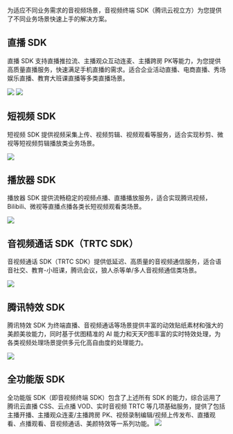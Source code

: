 为适应不同业务需求的音视频场景，音视频终端 SDK（腾讯云视立方）为您提供了不同业务场景快速上手的解决方案。
## 直播 SDK
直播 SDK 支持直播推拉流、主播观众互动连麦、主播跨房 PK等能力，为您提供高质量直播服务，快速满足手机直播的需求。适合企业活动直播、电商直播、秀场娱乐直播、教育大班课直播等多类直播场景。

![](https://main.qcloudimg.com/raw/38dcfa2669f51d1ba13a55e1fafce33d.png)
![](https://main.qcloudimg.com/raw/bd9db977c165f8de76d2c59525ecc5a8.png)

## 短视频 SDK
短视频 SDK 提供视频采集上传、视频剪辑、视频观看等服务，适合实现秒剪、微视等短视频剪辑播放类业务场景。

![](https://main.qcloudimg.com/raw/ff4dce15b15f0424b3449a8487afb846.png)

## 播放器 SDK
播放器 SDK 提供流畅稳定的视频点播、直播播放服务，适合实现腾讯视频，Bilibili、微视等直播点播各类长短视频观看类场景。

![](https://main.qcloudimg.com/raw/17766ec14d8e963d49185a24ca4f4518.png)

## 音视频通话 SDK（TRTC SDK）
音视频通话 SDK（TRTC SDK）提供低延迟、高质量的音视频通信服务，适合语音社交、教育-小班课，腾讯会议，狼人杀等单/多人音视频通信类场景。

![](https://main.qcloudimg.com/raw/ed6170c3b98a20897b4a37e7f6cc3d94.png)

## 腾讯特效 SDK
腾讯特效 SDK 为终端直播、音视频通话等场景提供丰富的动效贴纸素材和强大的美颜美妆能力，同时基于优图精准的 AI 能力和天天P图丰富的实时特效处理，为各类视频处理场景提供多元化高自由度的处理能力。

![](https://main.qcloudimg.com/raw/11e57f3f9162aff6f2ce3e8ae668086f.png)

## 全功能版 SDK
全功能版 SDK（即音视频终端 SDK）包含了上述所有 SDK 的能力，综合运用了腾讯云直播 CSS、云点播 VOD、实时音视频 TRTC 等几项基础服务，提供了包括主播开播、主播观众连麦/主播跨房 PK、视频录制编辑/视频上传发布、直播观看、点播观看、音视频通话、美颜特效等一系列功能。
![](https://qcloudimg.tencent-cloud.cn/raw/de6821e8bbe0cee0661d0c3283263f7b.png)
